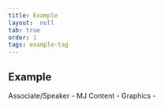 ```yaml
---
title: Example
layout:  null
tab: true
order: 1
tags: example-tag
---
```


## Example

Associate/Speaker - MJ
Content - 
Graphics - 


